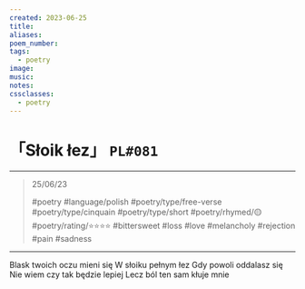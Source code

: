 ```yaml
---
created: 2023-06-25
title:
aliases:
poem_number:
tags:
  - poetry
image:
music:
notes:
cssclasses:
  - poetry
---
```

# 「Słoik łez」 `PL#081`

---

> 25/06/23
> 
> #poetry 
> #language/polish 
> #poetry/type/free-verse #poetry/type/cinquain #poetry/type/short 
> #poetry/rhymed/🟡 
> #poetry/rating/⭐⭐⭐⭐ 
> #bittersweet #loss #love #melancholy #rejection #pain #sadness 

---

Blask twoich oczu mieni się
W słoiku pełnym łez
Gdy powoli oddalasz się
Nie wiem czy tak będzie lepiej
Lecz ból ten sam kłuje mnie